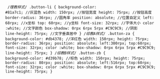 <code><pre>
/*理教样式*/
.button-li {
  background-color: #81a7c1;				//灰蓝色
  width: 150rpx;					//按钮宽度
  height: 75rpx;					//按钮高度
  border-radius: 36rpx;					//圆角率
  position: absolute;					//位置自定义
  left: 68rpx;						//x坐标
  top: 60rpx;						//y坐标
  font-size: 32rpx;					//字体大小
  color :white;						//文字颜色
  box-shadow: 0rpx 6rpx 5rpx #C9C9C9;			//阴影
  line-height: 75rpx;					//文字垂直居中
}
/*综教A样式*/
.button-za {
  background-color: #db4378;				//洋红色
  width: 150rpx;
  height: 75rpx;
  border-radius: 36rpx;
  position: absolute;
  left:300rpx;
  top:60rpx;
  font-size: 32rpx;
  color :white;
  box-shadow: 0rpx 6rpx 5rpx #C9C9C9;
  line-height: 75rpx;
}
/*综教B样式*/
.button-zb {
  background-color: #d39b78;				//棕色
  width: 150rpx;
  height: 75rpx;
  border-radius: 80rpx;
  position: absolute;
  left:516rpx;
  top:60rpx;
  font-size: 32rpx;
  color :white;
  box-shadow: 0rpx 6rpx 5rpx #C9C9C9;
  line-height: 75rpx;
}
</pre></code>

